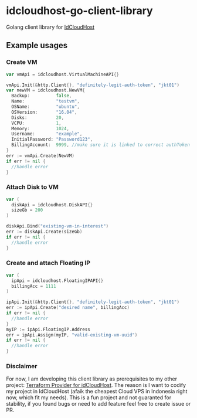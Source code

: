 # idcloudhost-go-client-library
Golang client library for [IdCloudHost](https://idcloudhost.com/)


## Example usages
### Create VM
```go
var vmApi = idcloudhost.VirtualMachineAPI{}

vmApi.Init(&http.Client{}, "definitely-legit-auth-token", "jkt01")
var newVM = idcloudhost.NewVM{
  Backup:          false,
  Name:            "testvm",
  OSName:          "ubuntu",
  OSVersion:       "16.04",
  Disks:           20,
  VCPU:            1,
  Memory:          1024,
  Username:        "example",
  InitialPassword: "Password123",
  BillingAccount:  9999, //make sure it is linked to correct authToken
}
err := vmApi.Create(NewVM)
if err != nil {
  //handle error
}

```
### Attach Disk to VM
```go
var (
  diskApi = idcloudhost.DiskAPI{}
  sizeGb = 200
)

diskApi.Bind("existing-vm-in-interest")
err := diskApi.Create(sizeGb)
if err != nil {
  //handle error 
}
```

### Create and attach Floating IP
```go
var (
  ipApi = idcloudhost.FloatingIPAPI{}
  billingAcc = 1111
)

ipApi.Init(&http.Client{}, "definitely-legit-auth-token", "jkt01")
err := ipApi.Create("desired name", billingAcc)
if err != nil {
  //handle error 
}
myIP := ipApi.FloatingIP.Address
err = ipApi.Assign(myIP, "valid-existing-vm-uuid")
if err != nil {
  //handle error 
}
```

### Disclaimer
For now, I am developing this client library as prerequisites to my other project: [Terraform Provider for idCloudHost](https://github.com/bapung/terraform-provider-idcloudhost). The reason is I want to codify my project in IdCloudHost (afaik the cheapest Cloud VPS in Indonesia right now, which fit my needs). 
This is a fun project and not guaranted for stability, if you found bugs or need to add feature feel free to create issue or PR.
